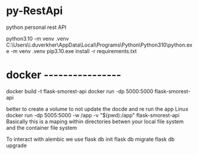 # py-RestApi
python personal rest API

python3.10 -m venv .venv
C:\Users\i.duverkher\AppData\Local\Programs\Python\Python310\python.exe -m venv .venv
pip3.10.exe install -r requirements.txt
# docker ----------------
docker build -t flask-smorest-api
docker run -dp 5000:5000 flask-smorest-api

better to create a volume to not update the docde and re run the app
Linux docker run -dp 5005:5000 -w /app -v "$(pwd):/app" flask-smorest-api
Basically this is a maping within directories betwen your local file system and the container file system

To interact with alembic we use
flask db init
flask db migrate
flask db upgrade


